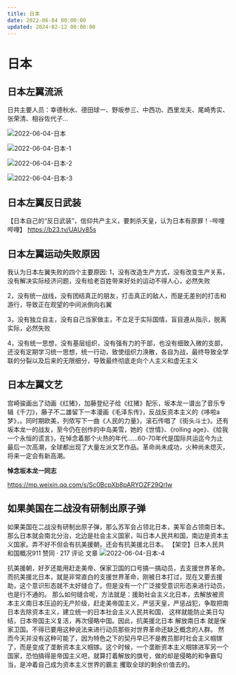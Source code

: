 ```yaml
---
title: 日本
date: 2022-06-04 00:00:00
updated: 2024-02-12 00:00:00
---
```


# 日本

## 日本左翼流派

日共主要人员：幸德秋水、德田球一、野坂参三、中西功、西里龙夫、尾崎秀实、张荣清、相谷佐代子…

![2022-06-04-日本](assets/2022-06-04-日本.jpeg)

![2022-06-04-日本-1](assets/2022-06-04-日本-1.jpeg)

![2022-06-04-日本-2](assets/2022-06-04-日本-2.jpeg)

![2022-06-04-日本-3](assets/2022-06-04-日本-3.jpeg)

## 日本左翼反日武装

【日本自己的“反日武装”，信仰共产主义，要刺杀天皇，认为日本有原罪！-哔哩哔哩】 https://b23.tv/UAUy85s

## 日本左翼运动失败原因

我认为日本左翼失败的四个主要原因:
1，没有改造生产方式，没有改变生产关系，没有解决实际经济问题，没有给老百姓带来好处的运动不得人心，必然失败

2，没有统一战线，没有团结真正的朋友，打击真正的敌人，而是无差别的打击和游行，导致正在观望的中间派倒向右翼

3，没有独立自主，没有自己当家做主，不立足于实际国情，盲目遵从指示，脱离实际，必然失败

4，没有统一思想，没有基层组织，没有强有力的干部，也没有细致入微的支部，还没有定期学习统一思想，统一行动，致使组织力涣散，各自为战，最终导致全学联的分裂以及后来的无限细分，导致最终彻底走向个人主义和虚无主义

## 日本左翼文艺

宫崎骏画出了动画《红猪》，加藤登纪子给《红猪》配乐，坂本龙一谱出了音乐专辑《千刀》，藤子不二雄留下一本漫画《毛泽东传》，反战反资本主义的《哆啦a梦》，。同时期欧美，列侬写下一曲《人民的力量》，滚石传唱了《街头斗士》。还有坂本龙一的战友，至今仍在创作的中岛美雪，她的《世情》、《rolling age》、《给我一个永恒的谎言》，在悼念着那个火热的年代……60-70年代是国际共运迄今为止最后一次高潮，全球都出现了大量左派文艺作品。革命尚未成功，火种尚未熄灭，将来一定会有新高潮。

**悼念坂本龙一同志**

https://mp.weixin.qq.com/s/Sc0BcpXb8pARYOZF29QrIw

## 如果美国在二战没有研制出原子弹

如果美国在二战没有研制出原子弹，那么苏军会占领北日本，美军会占领南日本。那么日本就会南北分治，北边是社会主义国家，叫日本人民共和国，南边是资本主义国家。弄不好不但会有抗美援朝，还会有抗美援北日本。
【架空】日本人民共和国概况911 赞同 · 217 评论 文章
![2022-06-04-日本-4](assets/2022-06-04-日本-4.jpeg)

抗美援朝，好歹还能用赶走美帝、保家卫国的口号搞一搞动员，去支援世界革命。而抗美援北日本，就是非常直白的支援世界革命，刚被日本打过，现在又要去援助，这个意识形态就不太好缝合了。但是没有一个广泛接受意识形态来进行动员，也是行不通的。
那么如何缝合呢，方法就是：援助社会主义北日本，去解放被资本主义南日本压迫的无产阶级，赶走美帝国主义，严惩天皇，严惩战犯，争取把南日本去除资本主义，建立统一的日本社会主义人民共和国， 这样就能防止美日勾结，日本帝国主义复活，再次侵略中国。因此，抗美援北日本 解放南日本 就是保家卫国。不得已要用这种说法来进行动员那些对世界革命还缺乏概念的人群。
然而今天并没有这种可能了，因为特色之下的契丹早已不是教员那时社会主义帼镓了，而是变成了垄断资本主义帼镓。这个时候，一个垄断资本主义帼镓进军另一个国家，恐怕搞得是帝国主义吧，就算打着解放的旗号，做的却是侵略的和争霸勾当，是冲着自己成为资本主义世界的霸主 攫取全球的剩余价值去的。
